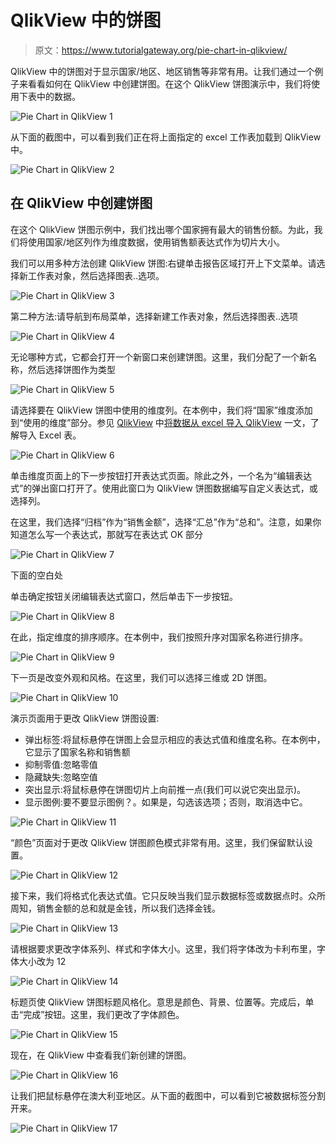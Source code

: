 # QlikView 中的饼图

> 原文：<https://www.tutorialgateway.org/pie-chart-in-qlikview/>

QlikView 中的饼图对于显示国家/地区、地区销售等非常有用。让我们通过一个例子来看看如何在 QlikView 中创建饼图。在这个 QlikView 饼图演示中，我们将使用下表中的数据。

![Pie Chart in QlikView 1](img/50d32ae7a3729f5c15ead2c11b7b2d65.png)

从下面的截图中，可以看到我们正在将上面指定的 excel 工作表加载到 QlikView 中。

![Pie Chart in QlikView 2](img/46ac809508c7830836ff1aed55f32acf.png)

## 在 QlikView 中创建饼图

在这个 QlikView 饼图示例中，我们找出哪个国家拥有最大的销售份额。为此，我们将使用国家/地区列作为维度数据，使用销售额表达式作为切片大小。

我们可以用多种方法创建 QlikView 饼图:右键单击报告区域打开上下文菜单。请选择新工作表对象，然后选择图表..选项。

![Pie Chart in QlikView 3](img/5e83e2a701abe165ff019613dc7c177b.png)

第二种方法:请导航到布局菜单，选择新建工作表对象，然后选择图表..选项

![Pie Chart in QlikView 4](img/e7f031658221d786de282c9034894834.png)

无论哪种方式，它都会打开一个新窗口来创建饼图。这里，我们分配了一个新名称，然后选择饼图作为类型

![Pie Chart in QlikView 5](img/c30ac1f18830670f87b159eb044facb9.png)

请选择要在 QlikView 饼图中使用的维度列。在本例中，我们将“国家”维度添加到“使用的维度”部分。参见 [QlikView](https://www.tutorialgateway.org/qlikview-tutorial/) 中[将数据从 excel 导入 QlikView](https://www.tutorialgateway.org/import-data-from-excel-to-qlikview/) 一文，了解导入 Excel 表。

![Pie Chart in QlikView 6](img/ac9af262de3eb5dbf1e964ee4157de92.png)

单击维度页面上的下一步按钮打开表达式页面。除此之外，一个名为“编辑表达式”的弹出窗口打开了。使用此窗口为 QlikView 饼图数据编写自定义表达式，或选择列。

在这里，我们选择“归档”作为“销售金额”，选择“汇总”作为“总和”。注意，如果你知道怎么写一个表达式，那就写在表达式 OK 部分

![Pie Chart in QlikView 7](img/65115d23edbf6bc3aa5aad2042bea1e1.png)

下面的空白处

单击确定按钮关闭编辑表达式窗口，然后单击下一步按钮。

![Pie Chart in QlikView 8](img/5405b6f9362d92197dafbe1d72ebb6a4.png)

在此，指定维度的排序顺序。在本例中，我们按照升序对国家名称进行排序。

![Pie Chart in QlikView 9](img/180bf8eeb2f516c393835c0418405836.png)

下一页是改变外观和风格。在这里，我们可以选择三维或 2D 饼图。

![Pie Chart in QlikView 10](img/01ce75aa8be1194dd28538764288e12b.png)

演示页面用于更改 QlikView 饼图设置:

*   弹出标签:将鼠标悬停在饼图上会显示相应的表达式值和维度名称。在本例中，它显示了国家名称和销售额
*   抑制零值:忽略零值
*   隐藏缺失:忽略空值
*   突出显示:将鼠标悬停在饼图切片上向前推一点(我们可以说它突出显示)。
*   显示图例:要不要显示图例？。如果是，勾选该选项；否则，取消选中它。

![Pie Chart in QlikView 11](img/4d4769c717975b0f0c8227718ec2516c.png)

“颜色”页面对于更改 QlikView 饼图颜色模式非常有用。这里，我们保留默认设置。

![Pie Chart in QlikView 12](img/5bfdbc862032abd6908c6e0376ccada2.png)

接下来，我们将格式化表达式值。它只反映当我们显示数据标签或数据点时。众所周知，销售金额的总和就是金钱，所以我们选择金钱。

![Pie Chart in QlikView 13](img/545dac0f84a0a3f500c7ab225aeb6644.png)

请根据要求更改字体系列、样式和字体大小。这里，我们将字体改为卡利布里，字体大小改为 12

![Pie Chart in QlikView 14](img/dc06c313d3eee712fabb38bbbb1036c5.png)

标题页使 QlikView 饼图标题风格化。意思是颜色、背景、位置等。完成后，单击“完成”按钮。这里，我们更改了字体颜色。

![Pie Chart in QlikView 15](img/d25ff634d8789c18d479b9e8f2ca114d.png)

现在，在 QlikView 中查看我们新创建的饼图。

![Pie Chart in QlikView 16](img/a4255683deb39bbb3f7d93ee6e1562eb.png)

让我们把鼠标悬停在澳大利亚地区。从下面的截图中，可以看到它被数据标签分割开来。

![Pie Chart in QlikView 17](img/a6a9f8c77172c6af89df7625a125043b.png)